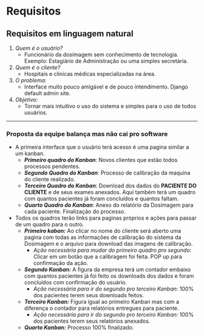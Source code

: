 # Requisitos
## Requisitos em linguagem natural
1. *Quem é o usuário?*
    - Funcionário da dosimagem sem conhecimento de tecnologia. Exemplo: Estagiário de Administração ou uma simples secretária.
2. *Quem é o cliente?*
    - Hospitais e clinicas médicas especializadas na área.
2. *O problema:*
    - Interface muito pouco amigável e de pouco intendimento. Django default admin site.
3. *Objetivo:*
    - Tornar mais intuitivo o uso do sistema e simples para o uso de todos usuários.
<hr>

### Proposta da equipe balança mas não cai pro software
- A primeira interface que o usuário terá acesso é uma pagina similar a um kanban.
    - ***Primeiro quadro do Kanban***: Novos clientes que estão todos processos pendentes.
    - ***Segundo Quadro do Kanban***: Processo de calibração da maquina do cliente realizado.
    - ***Terceiro Quadro do Kanban***: Download dos dados do **PACIENTE DO CLIENTE** e de seus exames anexados. Aqui também terá um quadro com quantos pacientes já foram concluídos e quantos faltam.
    - ***Quarto Quadro do Kanban***: Anexo do relatório da Dosimagem para cada paciente. Finalização do processo.
- Todos os quadros terão links para paginas próprios e ações para passar de um quadro para o outro.
    - ***Primeiro kaban:*** Ao clicar no nome do cliente será aberto uma pagina com todas as informações de calibração do sistema da Dosimagem e o arquivo para download das imagens de calibração.
        - *Ação necessária para mudar do primeiro quadro pro segundo*: Clicar em um botão que a calibragem foi feita. POP up para confirmação da ação.
    - ***Segundo Kanban:*** A figura da empresa terá um contador embaixo com quantos pacientes já foi feito os downloads dos dados e foram concluídos com confirmação do usuário.
        - *Ação necessária para ir do segundo pro terceiro Kanban*: 100% dos pacientes terem seus downloads feitos.
    - ***Terceiro Kanban:*** Figura igual ao primeiro Kanban mas com a diferença o contador para relatórios entregues para paciente.
        - *Ação necessária para ir do segundo pro terceiro Kanban:* 100% dos pacientes terem seus relatórios anexados.
    - ***Quarto Kanban:*** Processo 100% finalizado.
